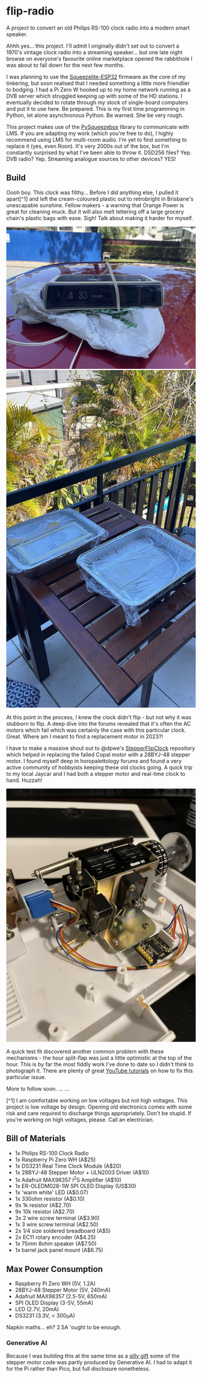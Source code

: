 # flip-radio
A project to convert an old Philips RS-100 clock radio into a modern smart speaker.

Ahhh yes... this project. I'll admit I originally didn't set out to convert a 1970's vintage clock radio into a streaming speaker... but one late night browse on everyone's favourite online marketplace opened the rabbithole I was about to fall down for the next few months. 

I was planning to use the [Squeezelite-ESP32](https://github.com/sle118/squeezelite-esp32) firmware as the core of my tinkering, but soon realised that I needed something a little more friendlier to bodging. I had a Pi Zero W hooked up to my home network running as a DVB server which struggled keeping up with some of the HD stations. I eventually decided to rotate through my stock of single-board computers and put it to use here. Be prepared. This is my first time programming in Python, let alone asynchronous Python. Be warned. She be very rough.

This project makes use of the [PySqueezebox](https://github.com/rajlaud/pysqueezebox) library to communicate with LMS. If you are adapting my work (which you're free to do), I highly recommend using LMS for multi-room audio. I'm yet to find something to replace it (yes, even Roon). It's very 2000s out of the box, but I'm constantly surprised by what I've been able to throw it. DSD256 files? Yep. DVB radio? Yep. Streaming analogue sources to other devices? YES!

## Build
Oooh boy. This clock was filthy... Before I did anything else, I pulled it apart[^1] and left the cream-coloured plastic out to retrobright in Brisbane's unescapable sunshine. Fellow makers - a warning that Orange Power is great for cleaning muck. But it will also  melt lettering off a large grocery chain's plastic bags with ease. Sigh! Talk about making it harder for myself.

![Dirty flip clock sitting atop red car](/docs/img/original-clock.jpg "Picking up the clock")
![Two silver trays on outdoor furniture](/docs/img/retro-brite.jpg "Retrobrighting plastic")

At this point in the process, I knew the clock didn't flip - but not why it was stubborn to flip. A deep dive into the forums revealed that it's often the AC motors which fail which was certainly the case with this particular clock. Great. Where am I meant to find a replacement motor in 2023?!

I have to make a massive shout out to @dpwe's [StepperFlipClock](https://github.com/dpwe/StepperFlipClock) repository which helped in replacing the failed Copal motor with a 28BYJ-48 stepper motor. I found myself deep in horopalettology forums and found a very active community of hobbyists keeping these old clocks going. A quick trip to my local Jaycar and I had both a stepper motor and real-time clock to hand. Huzzah!

![Split flap mechanism in clock body](/docs/img/initial-fit.jpg "Initial clock mechanism fit")

A quick test fit discovered another common problem with these mechanisms - the hour split-flap was just a little optimistic at the top of the hour. This is by far the most fiddly work I've done to date so I didn't think to photograph it. There are plenty of great [YouTube tutorials](https://www.youtube.com/watch?v=wzLPRFDi2xg) on how to fix this particular issue.

More to follow soon.
...
...


[^1] I am comfortable working on low voltages but not high voltages. This project is low voltage by design. Opening old electronics comes with some risk and care required to discharge things appropriately. Don't be stupid. If you're working on high voltages, please. Call an electrician.

## Bill of Materials
- 1x Philips RS-100 Clock Radio
- 1x Raspberry Pi Zero WH (A$25)
- 1x DS3231 Real Time Clock Module (A$20)
- 1x 28BYJ-48 Stepper Motor + ULN2003 Driver (A$10)
- 1x Adafruit MAX98357 I<sup>2</sup>S Amplifier (A$10)
- 1x ER-OLEDM028-1W SPI OLED Display (US$30)
- 1x 'warm white' LED (A$0.07)
- 1x 330ohm resistor (A$0.10)
- 9x 1k resistor (A$2.70)
- 9x 10k resistor (A$2.70)
- 3x 2 wire screw terminal (A$3.90)
- 1x 3 wire screw terminal (A$2.50)
- 2x 1/4 size soldered breadboard (A$5)
- 2x EC11 rotary encoder (A$4.25)
- 1x 75mm 8ohm speaker (A$7.50)
- 1x barrel jack panel mount (A$6.75)

## Max Power Consumption
- Raspberry Pi Zero WH (5V, 1.2A)
- 28BYJ-48 Stepper Motor (5V, 240mA)
- Adafruit MAX98357 (2.5-5V, 650mA)
- SPI OLED Display (3-5V, 55mA)
- LED (2.7V, 20mA)
- DS3231 (3.3V, < 300µA)

Napkin maths... eh? 2.5A 'ought to be enough.

### Generative AI
Because I was building this at the same time as a [silly gift](https://github.com/asitwouldseem/groundhog-day/) some of the stepper motor code was partly produced by Generative AI. I had to adapt it for the Pi rather than Pico, but full disclosure nonetheless.
